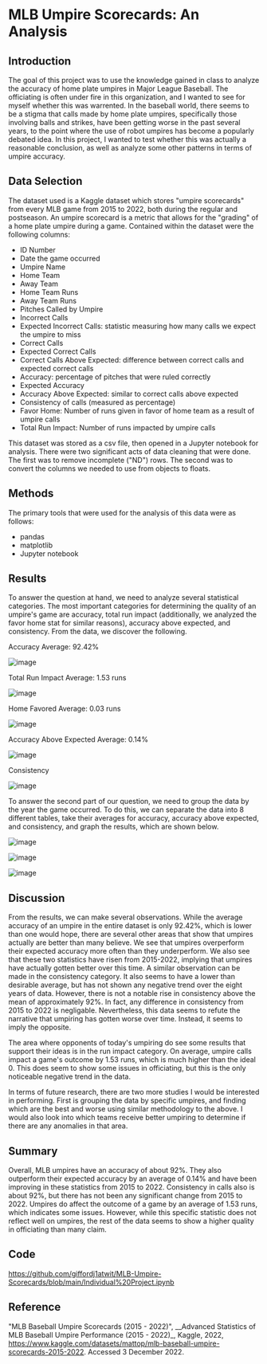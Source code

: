 # MLB Umpire Scorecards: An Analysis

## Introduction
The goal of this project was to use the knowledge gained in class to analyze the accuracy of home plate umpires in Major League Baseball. The officiating is often under 
fire in this organization, and I wanted to see for myself whether this was warrented. In the baseball world, there seems to be a stigma that calls made by home plate
umpires, specifically those involving balls and strikes, have been getting worse in the past several years, to the point where the use of robot umpires has become a 
popularly debated idea. In this project, I wanted to test whether this was actually a reasonable conclusion, as well as analyze some other patterns in terms of umpire
accuracy.

## Data Selection
The dataset used is a Kaggle dataset which stores "umpire scorecards" from every MLB game from 2015 to 2022, both during the regular and postseason. An umpire scorecard
is a metric that allows for the "grading" of a home plate umpire during a game. Contained within the dataset were the following columns:

- ID Number
- Date the game occurred
- Umpire Name
- Home Team
- Away Team
- Home Team Runs
- Away Team Runs
- Pitches Called by Umpire
- Incorrect Calls
- Expected Incorrect Calls: statistic measuring how many calls we expect the umpire to miss
- Correct Calls
- Expected Correct Calls
- Correct Calls Above Expected: difference between correct calls and expected correct calls
- Accuracy: percentage of pitches that were ruled correctly
- Expected Accuracy
- Accuracy Above Expected: similar to correct calls above expected
- Consistency of calls (measured as percentage)
- Favor Home: Number of runs given in favor of home team as a result of umpire calls
- Total Run Impact: Number of runs impacted by umpire calls

This dataset was stored as a csv file, then opened in a Jupyter notebook for analysis. There were two significant acts of data cleaning that were done. The first was 
to remove incomplete ("ND") rows. The second was to convert the columns we needed to use from objects to floats.

## Methods
The primary tools that were used for the analysis of this data were as follows:

- pandas
- matplotlib
- Jupyter notebook

## Results
To answer the question at hand, we need to analyze several statistical categories. The most important categories for determining the quality of an umpire's game are accuracy, total run impact (additionally, we analyzed the favor home stat for similar reasons), accuracy above expected, and consistency. From the data, we discover the following.

Accuracy
Average: 92.42%

![image](https://user-images.githubusercontent.com/71138022/205470887-a603d4ea-d7a2-44ba-81c6-c3a1790a6c67.png)

Total Run Impact
Average: 1.53 runs

![image](https://user-images.githubusercontent.com/71138022/205471843-13b54d30-838b-4a63-92bd-d09e5573961c.png)

Home Favored
Average: 0.03 runs

![image](https://user-images.githubusercontent.com/71138022/205470963-a2bdadf1-2611-41ed-9279-d7231e7b3518.png)

Accuracy Above Expected
Average: 0.14%

![image](https://user-images.githubusercontent.com/71138022/205470989-222dbbde-9600-49ea-bbb9-1c108e4859ee.png)

Consistency

![image](https://user-images.githubusercontent.com/71138022/205470998-fe4fb3ce-1a2b-41aa-9461-8693e8e81139.png)


To answer the second part of our question, we need to group the data by the year the game occurred. To do this, we can separate the data into 8 different tables, take 
their averages for accuracy, accuracy above expected, and consistency, and graph the results, which are shown below.

![image](https://user-images.githubusercontent.com/71138022/205471240-0e0bd1d6-b4e4-4532-9ddf-887c0a8cf85e.png)


![image](https://user-images.githubusercontent.com/71138022/205471245-6d227e2f-6d82-46bc-aba0-da5a4e01ca34.png)


![image](https://user-images.githubusercontent.com/71138022/205471254-1bfd9ff9-7ef0-491e-a889-848c715bc10e.png)


## Discussion
From the results, we can make several observations. While the average accuracy of an umpire in the entire dataset is only 92.42%, which is lower than one would hope,
there are several other areas that show that umpires actually are better than many believe. We see that umpires overperform their expected accuracy more often than
they underperform. We also see that these two statistics have risen from 2015-2022, implying that umpires have actually gotten better over this time. A similar
observation can be made in the consistency category. It also seems to have a lower than desirable average, but has not shown any negative trend over the eight
years of data. However, there is not a notable rise in consistency above the mean of approximately 92%. In fact, any difference in consistency from 2015 to 2022 is 
negligable. Nevertheless, this data seems to refute the narrative that umpiring has gotten worse over time. Instead, it seems to imply the opposite.

The area where opponents of today's umpiring do see some results that support their ideas is in the run impact category. On average, umpire calls impact a game's
outcome by 1.53 runs, which is much higher than the ideal 0. This does seem to show some issues in officiating, but this is the only noticeable negative trend in the
data.

In terms of future research, there are two more studies I would be interested in performing. First is grouping the data by specific umpires, and finding which are
the best and worse using similar methodology to the above. I would also look into which teams receive better umpiring to determine if there are any anomalies in that 
area.

## Summary
Overall, MLB umpires have an accuracy of about 92%. They also outperform their expected accuracy by an average of 0.14% and have been improving in these statistics
from 2015 to 2022. Consistency in calls also is about 92%, but there has not been any significant change from 2015 to 2022. Umpires do affect the outcome of a game by
an average of 1.53 runs, which indicates some issues. However, while this specific statistic does not reflect well on umpires, the rest of the data seems to show a
higher quality in officiating than many claim.

## Code
https://github.com/giffordj1atwit/MLB-Umpire-Scorecards/blob/main/Individual%20Project.ipynb

## Reference
"MLB Baseball Umpire Scorecards (2015 - 2022)", __Advanced Statistics of MLB Baseball Umpire Performance (2015 - 2022)_, Kaggle, 2022, https://www.kaggle.com/datasets/mattop/mlb-baseball-umpire-scorecards-2015-2022. Accessed 3 December 2022.

